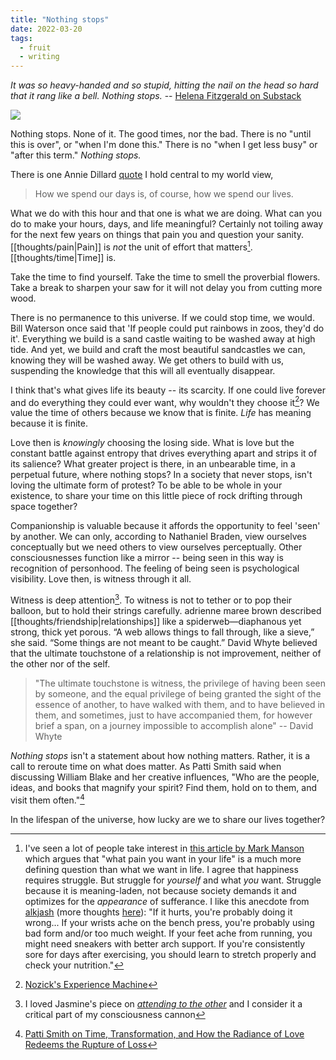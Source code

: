 ```yaml
---
title: "Nothing stops"
date: 2022-03-20
tags:
  - fruit
  - writing
---
```


_It was so heavy-handed and so stupid, hitting the nail on the head so hard that it rang like a bell. Nothing stops._ -- [Helena Fitzgerald on Substack](https://griefbacon.substack.com/p/nothing-stops?utm_source=url&curius=1294)

![](thoughts/images/Nothing%20Stops.png)

Nothing stops. None of it. The good times, nor the bad. There is no "until this is over", or "when I'm done this." There is no "when I get less busy" or "after this term." _Nothing stops._

There is one Annie Dillard [quote](thoughts/quotes.md) I hold central to my world view,

> How we spend our days is, of course, how we spend our lives.

What we do with this hour and that one is what we are doing. What can you do to make your hours, days, and life meaningful? Certainly not toiling away for the next few years on things that pain you and question your sanity. [[thoughts/pain|Pain]] is _not_ the unit of effort that matters[^4]. [[thoughts/time|Time]] is.

Take the time to find yourself. Take the time to smell the proverbial flowers. Take a break to sharpen your saw for it will not delay you from cutting more wood.

There is no permanence to this universe. If we could stop time, we would. Bill Waterson once said that 'If people could put rainbows in zoos, they'd do it'. Everything we build is a sand castle waiting to be washed away at high tide. And yet, we build and craft the most beautiful sandcastles we can, knowing they will be washed away. We get others to build with us, suspending the knowledge that this will all eventually disappear.

I think that's what gives life its beauty -- its scarcity. If one could live forever and do everything they could ever want, why wouldn't they choose it[^1]? We value the time of others because we know that is finite. *Life* has meaning because it is finite.

Love then is _knowingly_ choosing the losing side. What is love but the constant battle against entropy that drives everything apart and strips it of its salience? What greater project is there, in an unbearable time, in a perpetual future, where nothing stops? In a society that never stops, isn't loving the ultimate form of protest? To be able to be whole in your existence, to share your time on this little piece of rock drifting through space together?

Companionship is valuable because it affords the opportunity to feel 'seen' by another. We can only, according to Nathaniel Braden, view ourselves conceptually but we need others to view ourselves perceptually. Other consciousnesses function like a mirror -- being seen in this way is recognition of personhood. The feeling of being seen is psychological visibility. Love then, is witness through it all.

Witness is deep attention[^5]. To witness is not to tether or to pop their balloon, but to hold their strings carefully. adrienne maree brown described [[thoughts/friendship|relationships]] like a spiderweb—diaphanous yet strong, thick yet porous. “A web allows things to fall through, like a sieve,” she said. “Some things are not meant to be caught.” David Whyte believed that the ultimate touchstone of a relationship is not improvement, neither of the other nor of the self.

> "The ultimate touchstone is witness, the privilege of having been seen by someone, and the equal privilege of being granted the sight of the essence of another, to have walked with them, and to have believed in them, and sometimes, just to have accompanied them, for however brief a span, on a journey impossible to accomplish alone" -- David Whyte

_Nothing stops_ isn't a statement about how nothing matters. Rather, it is a call to reroute time on what does matter. As Patti Smith said when discussing William Blake and her creative influences, "Who are the people, ideas, and books that magnify your spirit? Find them, hold on to them, and visit them often."[^3]

In the lifespan of the universe, how lucky are we to share our lives together?

[^1]: [Nozick's Experience Machine](thoughts/Nozick's%20Experience%20Machine.md)
[^2]: Bill Waterson
[^3]: [Patti Smith on Time, Transformation, and How the Radiance of Love Redeems the Rupture of Loss](https://www.themarginalian.org/2015/10/19/patti-smith-m-train-loss-time/)
[^4]: I've seen a lot of people take interest in [this article by Mark Manson](https://markmanson.net/question) which argues that "what pain you want in your life" is a much more defining question than what we want in life. I agree that happiness requires struggle. But struggle for _yourself_ and what _you_ want. Struggle because it is meaning-laden, not because society demands it and optimizes for the _appearance_ of sufferance. I like this anecdote from [alkjash](https://www.lesswrong.com/posts/bx3gkHJehRCYZAF3r/pain-is-not-the-unit-of-effort) (more thoughts [here](thoughts/pain.md)): "If it hurts, you're probably doing it wrong... If your wrists ache on the bench press, you're probably using bad form and/or too much weight. If your feet ache from running, you might need sneakers with better arch support. If you're consistently sore for days after exercising, you should learn to stretch properly and check your nutrition."
[^5]: I loved Jasmine's piece on _[attending to the other](https://jasminewang.substack.com/p/attending-to-the-other)_ and I consider it a critical part of my consciousness cannon
